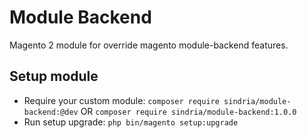 # Module Backend

Magento 2 module for override magento module-backend features.

## Setup module

- Require your custom module: `composer require sindria/module-backend:@dev` OR `composer require sindria/module-backend:1.0.0`
- Run setup upgrade: `php bin/magento setup:upgrade`
